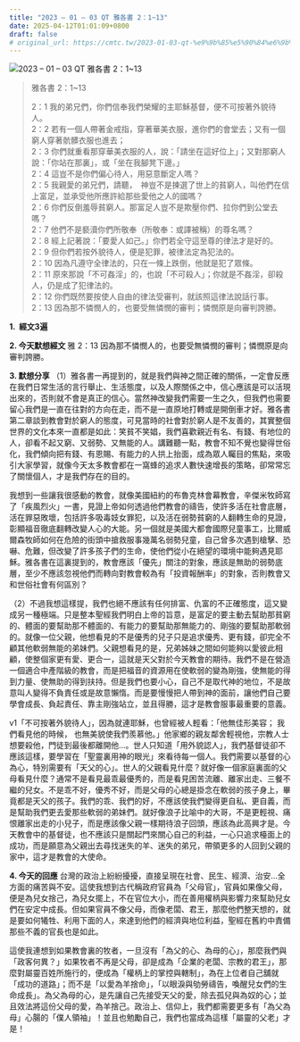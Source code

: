```yaml
---
title: "2023 – 01 – 03 QT 雅各書 2：1~13"
date: 2025-04-12T01:01:09+0800
draft: false
# original_url: https://cmtc.tw/2023-01-03-qt-%e9%9b%85%e5%90%84%e6%9b%b8-2%ef%bc%9a113
---
```


![2023 – 01 – 03 QT 雅各書 2：1\~13](/images/qt.jpg  "2023 – 01 – 03 QT 雅各書 2：1\~13")

> 雅各書 2：1\~13
>
> 2：1 我的弟兄們，你們信奉我們榮耀的主耶穌基督，便不可按著外貌待人。  
> 2：2 若有一個人帶著金戒指，穿著華美衣服，進你們的會堂去；又有一個窮人穿著骯髒衣服也進去；  
> 2：3 你們就重看那穿華美衣服的人，說：「請坐在這好位上」；又對那窮人說：「你站在那裏」，或「坐在我腳凳下邊。」  
> 2：4 這豈不是你們偏心待人，用惡意斷定人嗎？  
> 2：5 我親愛的弟兄們，請聽，　神豈不是揀選了世上的貧窮人，叫他們在信上富足，並承受他所應許給那些愛他之人的國嗎？  
> 2：6 你們反倒羞辱貧窮人。那富足人豈不是欺壓你們、拉你們到公堂去嗎？  
> 2：7 他們不是褻瀆你們所敬奉（所敬奉：或譯被稱）的尊名嗎？  
> 2：8 經上記著說：「要愛人如己。」你們若全守這至尊的律法才是好的。  
> 2：9 但你們若按外貌待人，便是犯罪，被律法定為犯法的。  
> 2：10 因為凡遵守全律法的，只在一條上跌倒，他就是犯了眾條。  
> 2：11 原來那說「不可姦淫」的，也說「不可殺人」；你就是不姦淫，卻殺人，仍是成了犯律法的。  
> 2：12 你們既然要按使人自由的律法受審判，就該照這律法說話行事。  
> 2：13 因為那不憐憫人的，也要受無憐憫的審判；憐憫原是向審判誇勝。

**1.  經文3遍**

**2. 今天默想經文**
雅 2：13 因為那不憐憫人的，也要受無憐憫的審判；憐憫原是向審判誇勝。

**3. 默想分享**
（1）雅各書一再提到的，就是我們與神之間正確的關係，一定會反應在我們日常生活的言行舉止、生活態度，以及人際關係之中，信心應該是可以活現出來的，否則就不會是真正的信心。當然神改變我們需要一生之久，但我們也需要留心我們是一直在往對的方向在走，而不是一直原地打轉或是開倒車才好。雅各書第二章談到教會對於窮人的態度，可見當時的社會對於窮人是不友善的，其實整個世界的文化本來一直都是如此：笑貧不笑娼，我們喜歡親近有名、有錢、有地位的人，卻看不起又窮、又弱勢、又無能的人。講難聽一點，教會不知不覺也變得世俗化，我們傾向把有錢、有恩賜、有能力的人拱上抬面，成為眾人矚目的焦點，來吸引大家學習，就像今天太多教會都在一窩蜂的追求人數快速增長的策略，卻常常忘了關懷個人，才是我們存在的目的。

我想到一些讓我很感動的教會，就像美國紐約的布魯克林會幕教會，辛傑米牧師寫了「疾風烈火」一書，見證上帝如何透過他們教會的禱告，使許多活在社會底層，活在罪惡敗壞，包括許多吸毒妓女罪犯，以及活在弱勢貧窮的人翻轉生命的見證，彰顯福音徹底翻轉改變人心的大能。另一個就是美國大都會國際兒童事工，比爾威爾森牧師如何在危險的街頭中搶救服事幾萬名弱勢兒童，自己曾多次遇到槍擊、恐嚇、危難，但改變了許多孩子們的生命，使他們從小在絕望的環境中能夠遇見耶穌。雅各書在這裏提到的，教會應該「優先」關注的對象，應該是無助的弱勢底層，至少不應該忽視他們而轉向對教會較為有「投資報酬率」的對象，否則教會又和世俗社會有何區別？

（2）不過我想這樣提，我們也絕不應該有任何排富、仇富的不正確態度，這又變成另一種極端。只是整本聖經我們明白上帝的旨意，是富足的要主動去幫助那貧窮的、體面的要幫助那不體面的、有能力的要幫助那無能力的、剛強的要幫助那軟弱的。就像一位父親，他想看見的不是優秀的兒子只是追求優秀、更有錢，卻完全不顧其他軟弱無能的弟妹們。父親想看見的是，兄弟姊妹之間如何能夠以愛彼此相顧，使整個家更有愛、更合一，這就是天父對於今天教會的期待。我們不是在營造一個適合中產階級的教會，而是把福音的資源用在使軟弱的變為剛強，使無能的得到力量、使無助的得到扶持。但是我們也要小心，自己不是取代神的地位，不是故意叫人變得不負責任或是故意懶惰。而是要慢慢把人帶到神的面前，讓他們自己要學會成長、負起責任、靠主剛強站立，並且得勝，這才是教會服事最重要的意義。

v1「不可按著外貌待人」，因為就連耶穌，也曾經被人輕看：「他無佳形美容； 我們看見他的時候， 也無美貌使我們羨慕他。」他家鄉的親友鄰舍輕視他，宗教人士想要殺他，門徒到最後都離開他…。世人只知道「用外貌認人」，我們基督徒卻不應該這樣，要學習在「聖靈裏用神的眼光」來看待每一個人。我們需要以基督的心為心，特別需要有「天父的心」。世人的父親看見什麼？就好像一個家庭裏面的父母看見什麼？通常不是看見最乖最優秀的，而是看見困苦流離、離家出走、三餐不繼的兒女。不是乖不好，優秀不好，而是父母的心總是掛念在軟弱的孩子身上，畢竟都是天父的孩子。我們的乖、我們的好，不應該使我們變得更自私、更自義，而是幫助我們更去愛那些軟弱的弟妹們。就好像浪子比喻中的大哥，不是更輕視、痛恨離家出走的小兒子，而是應該像父親一樣期待浪子回頭，應該為此高興才是。今天教會中的基督徒，也不應該只是關起門來關心自己的利益，一心只追求檯面上的成功，而是願意為父親出去尋找迷失的羊、迷失的弟兄，帶領更多的人回到父親的家中，這才是教會的大使命。

**4. 今天的回應**
台灣的政治上紛紛擾擾，直接呈現在社會、民生、經濟、治安…全方面的痛苦與不安。這使我想到古代稱政府官員為「父母官」，官員如果像父母，便是為兒女捨己，為兒女擺上，不在官位大小，而在善用權柄與影響力來幫助兒女們在安定中成長。但如果官員不像父母，而像老闆、君王，那麼他們整天想的，就是要如何犧牲、利用下面的人，來達到他們的經濟與地位利益，聖經在舊約中責備那些不義的官長也是如此。

這使我連想到如果教會裏的牧者，一旦沒有「為父的心、為母的心」，那麼我們與「政客何異？」如果牧者不再是父母，卻是成為「企業的老闆、宗教的君王」，那麼對屬靈百姓所施行的，便成為「權柄上的掌控與轄制」，為在上位者自己舖就「成功的道路」；而不是「以愛為羊捨命」，「以眼淚與劬勞禱告，喚醒兒女們的生命成長」。為父為母的心，是先讓自己先接受天父的愛，除去孤兒與為奴的心；並且效法將這份父母的愛，為羊捨己。政治上、信仰上，我們都需要更多有「為父為母」心腸的「僕人領袖」！並且也勉勵自己，我們也當成為這樣「屬靈的父老」才是！
